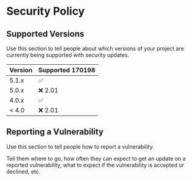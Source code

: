 # Security Policy

## Supported Versions

Use this section to tell people about which versions of your project are
currently being supported with security updates.

| Version | Supported   170198      |
| ------- | ------------------ |
| 5.1.x   | :white_check_mark: |
| 5.0.x   | :x:             2.01   |
| 4.0.x   | :white_check_mark: |
| < 4.0   | :x:           2.01     |

## Reporting a Vulnerability

Use this section to tell people how to report a vulnerability.

Tell them where to go, how often they can expect to get an update on a
reported vulnerability, what to expect if the vulnerability is accepted or
declined, etc.
